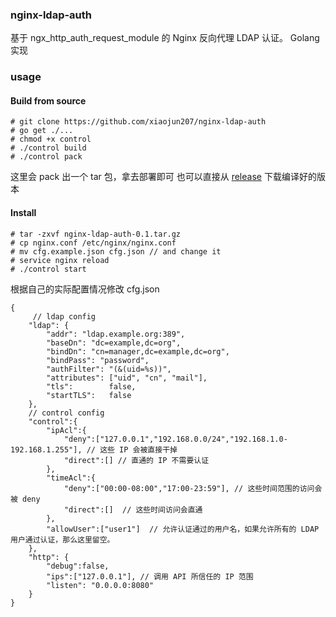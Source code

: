### nginx-ldap-auth

基于 ngx_http_auth_request_module 的 Nginx 反向代理 LDAP 认证。
Golang 实现

### usage
#### Build from source
```
# git clone https://github.com/xiaojun207/nginx-ldap-auth
# go get ./...
# chmod +x control
# ./control build
# ./control pack
```
这里会 pack 出一个 tar 包，拿去部署即可
也可以直接从 [release](https://github.com/xiaojun207/nginx-ldap-auth/releases) 下载编译好的版本
#### Install
```
# tar -zxvf nginx-ldap-auth-0.1.tar.gz 
# cp nginx.conf /etc/nginx/nginx.conf
# mv cfg.example.json cfg.json // and change it 
# service nginx reload
# ./control start
```

根据自己的实际配置情况修改 cfg.json
```
{
     // ldap config
    "ldap": {
        "addr": "ldap.example.org:389",
        "baseDn": "dc=example,dc=org",
        "bindDn": "cn=manager,dc=example,dc=org",
        "bindPass": "password",
        "authFilter": "(&(uid=%s))",
        "attributes": ["uid", "cn", "mail"],
        "tls":        false,
        "startTLS":   false
    },
    // control config
    "control":{
        "ipAcl":{
            "deny":["127.0.0.1","192.168.0.0/24","192.168.1.0-192.168.1.255"], // 这些 IP 会被直接干掉
            "direct":[] // 直通的 IP 不需要认证
        },
        "timeAcl":{
            "deny":["00:00-08:00","17:00-23:59"], // 这些时间范围的访问会被 deny
            "direct":[]  // 这些时间访问会直通
        },
        "allowUser":["user1"]  // 允许认证通过的用户名，如果允许所有的 LDAP 用户通过认证，那么这里留空。
    },
    "http": {
        "debug":false,
        "ips":["127.0.0.1"], // 调用 API 所信任的 IP 范围
        "listen": "0.0.0.0:8080"
    }
}
```
